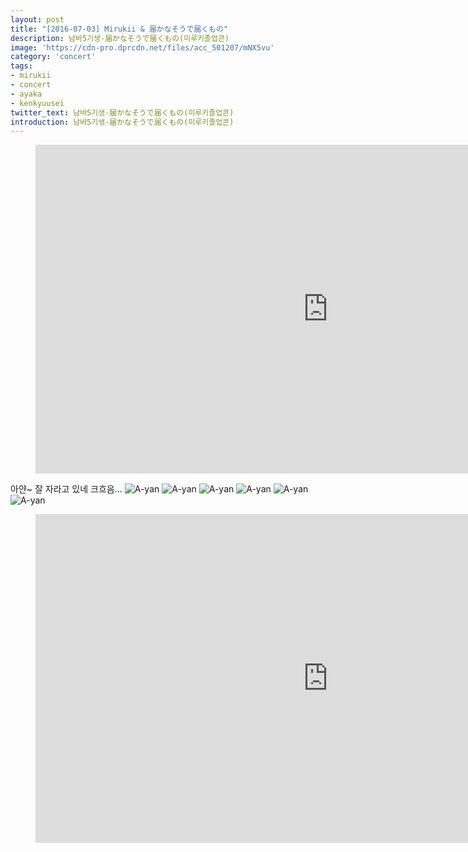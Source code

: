 ```yaml
---
layout: post
title: "[2016-07-03] Mirukii & 届かなそうで届くもの"
description: 남바5기생-届かなそうで届くもの(미루키졸업콘)
image: 'https://cdn-pro.dprcdn.net/files/acc_501207/mNX5vu'
category: 'concert'
tags:
- mirukii
- concert
- ayaka
- kenkyuusei
twitter_text: 남바5기생-届かなそうで届くもの(미루키졸업콘)
introduction: 남바5기생-届かなそうで届くもの(미루키졸업콘)
---
```

<figure class="video_container">
<iframe width="936" height="526" src="http://serviceapi.nmv.naver.com/flash/convertIframeTag.nhn?vid=71B6F75655EE347F3180301EAF5237EC7249&outKey=V12592f80ac551045d40a805f176e5a5a96c8eb79981581a58e42805f176e5a5a96c8" frameborder="no" scrolling="no" webkitallowfullscreen mozallowfullscreen allowfullscreen></iframe>
</figure>

아얀~ 잘 자라고 있네 크흐음...
![A-yan](http://livedoor.blogimg.jp/yasuko1984ja-oku/imgs/5/e/5e5d0de9.jpg)
![A-yan](http://livedoor.blogimg.jp/akb4839/imgs/4/2/420f872e.jpg)
![A-yan](http://tvcap.info/2016/11/17/mm161117-2009530713.jpg)
![A-yan](http://otaballe.com/wp-content/uploads/2017/02/7f2dcfe57d7b792e02a22f9092a4eb63.png)
![A-yan](https://pbs.twimg.com/media/C6YSQooUoAAlPJO.jpg)
![A-yan](https://i.ytimg.com/vi/njypqhhoOck/maxresdefault.jpg)

<figure class="video_container">
<iframe width="936" height="526" src="https://serviceapi.nmv.naver.com/flash/convertIframeTag.nhn?vid=9A705A59CF5C40D349F86F850D20745D59CD&outKey=V1276d41b6039f7fa60b81d496879eb567a69820790c6f5475df31d496879eb567a69" frameborder="no" scrolling="no" webkitallowfullscreen mozallowfullscreen allowfullscreen></iframe>
</figure>
